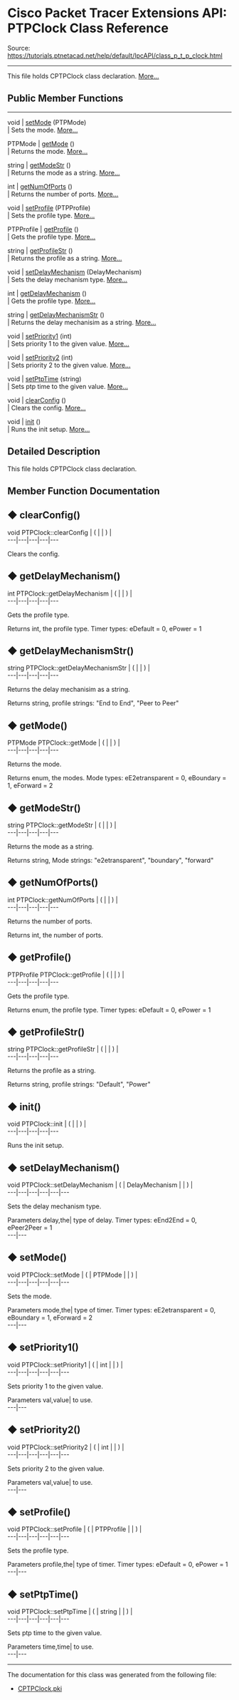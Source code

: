 # Cisco Packet Tracer Extensions API: PTPClock Class Reference

Source: https://tutorials.ptnetacad.net/help/default/IpcAPI/class_p_t_p_clock.html

---

This file holds CPTPClock class declaration. [More...](class_p_t_p_clock.html#details)

##  Public Member Functions  
  
---  
void | [setMode](class_p_t_p_clock.html#a37e50d6fc2f56d53cdec8e3253e146f3) (PTPMode)  
| Sets the mode. [More...](class_p_t_p_clock.html#a37e50d6fc2f56d53cdec8e3253e146f3)  
  
PTPMode | [getMode](class_p_t_p_clock.html#a04b9bd8ffef1e8073f6f200852db3f67) ()  
| Returns the mode. [More...](class_p_t_p_clock.html#a04b9bd8ffef1e8073f6f200852db3f67)  
  
string | [getModeStr](class_p_t_p_clock.html#a88518c67e7f9559b796543e770921d3d) ()  
| Returns the mode as a string. [More...](class_p_t_p_clock.html#a88518c67e7f9559b796543e770921d3d)  
  
int | [getNumOfPorts](class_p_t_p_clock.html#a17fb3f271b7c8328530e9e572f795a60) ()  
| Returns the number of ports. [More...](class_p_t_p_clock.html#a17fb3f271b7c8328530e9e572f795a60)  
  
void | [setProfile](class_p_t_p_clock.html#a873bce67ec98f51a9a509423c827e452) (PTPProfile)  
| Sets the profile type. [More...](class_p_t_p_clock.html#a873bce67ec98f51a9a509423c827e452)  
  
PTPProfile | [getProfile](class_p_t_p_clock.html#ac12c7dca395faab870c62a2a0d59bd8e) ()  
| Gets the profile type. [More...](class_p_t_p_clock.html#ac12c7dca395faab870c62a2a0d59bd8e)  
  
string | [getProfileStr](class_p_t_p_clock.html#ae12412ec88f92b99c8eef529ef5664f9) ()  
| Returns the profile as a string. [More...](class_p_t_p_clock.html#ae12412ec88f92b99c8eef529ef5664f9)  
  
void | [setDelayMechanism](class_p_t_p_clock.html#a9a6d4e92736f2188d1e2cb4f0262e92d) (DelayMechanism)  
| Sets the delay mechanism type. [More...](class_p_t_p_clock.html#a9a6d4e92736f2188d1e2cb4f0262e92d)  
  
int | [getDelayMechanism](class_p_t_p_clock.html#a4aaf32df5a5447cdf47a373a13dd9187) ()  
| Gets the profile type. [More...](class_p_t_p_clock.html#a4aaf32df5a5447cdf47a373a13dd9187)  
  
string | [getDelayMechanismStr](class_p_t_p_clock.html#ac4a25950b40db871b576fecd3e9b3142) ()  
| Returns the delay mechanisim as a string. [More...](class_p_t_p_clock.html#ac4a25950b40db871b576fecd3e9b3142)  
  
void | [setPriority1](class_p_t_p_clock.html#a10084fe0101ed22b01ea60b6d8e79892) (int)  
| Sets priority 1 to the given value. [More...](class_p_t_p_clock.html#a10084fe0101ed22b01ea60b6d8e79892)  
  
void | [setPriority2](class_p_t_p_clock.html#a0819135d1b97073a4a3044fa91776de0) (int)  
| Sets priority 2 to the given value. [More...](class_p_t_p_clock.html#a0819135d1b97073a4a3044fa91776de0)  
  
void | [setPtpTime](class_p_t_p_clock.html#a0afc64a4cc0acc06cbbe77156600e061) (string)  
| Sets ptp time to the given value. [More...](class_p_t_p_clock.html#a0afc64a4cc0acc06cbbe77156600e061)  
  
void | [clearConfig](class_p_t_p_clock.html#a0cc494668b3a2b3ebf19a137dc1e1f73) ()  
| Clears the config. [More...](class_p_t_p_clock.html#a0cc494668b3a2b3ebf19a137dc1e1f73)  
  
void | [init](class_p_t_p_clock.html#a5f6e28f5a204c6a08664a16905b782e7) ()  
| Runs the init setup. [More...](class_p_t_p_clock.html#a5f6e28f5a204c6a08664a16905b782e7)  
  
  
## Detailed Description

This file holds CPTPClock class declaration. 

## Member Function Documentation

## ◆ clearConfig()

void PTPClock::clearConfig  | ( | | ) |   
---|---|---|---|---  
  
Clears the config. 

## ◆ getDelayMechanism()

int PTPClock::getDelayMechanism  | ( | | ) |   
---|---|---|---|---  
  
Gets the profile type. 

Returns
    int, the profile type. Timer types: eDefault = 0, ePower = 1 

## ◆ getDelayMechanismStr()

string PTPClock::getDelayMechanismStr  | ( | | ) |   
---|---|---|---|---  
  
Returns the delay mechanisim as a string. 

Returns
    string, profile strings: "End to End", "Peer to Peer" 

## ◆ getMode()

PTPMode PTPClock::getMode  | ( | | ) |   
---|---|---|---|---  
  
Returns the mode. 

Returns
    enum<PTPMode>, the modes. Mode types: eE2etransparent = 0, eBoundary = 1, eForward = 2 

## ◆ getModeStr()

string PTPClock::getModeStr  | ( | | ) |   
---|---|---|---|---  
  
Returns the mode as a string. 

Returns
    string, Mode strings: "e2etransparent", "boundary", "forward" 

## ◆ getNumOfPorts()

int PTPClock::getNumOfPorts  | ( | | ) |   
---|---|---|---|---  
  
Returns the number of ports. 

Returns
    int, the number of ports. 

## ◆ getProfile()

PTPProfile PTPClock::getProfile  | ( | | ) |   
---|---|---|---|---  
  
Gets the profile type. 

Returns
    enum<PTPProfile>, the profile type. Timer types: eDefault = 0, ePower = 1 

## ◆ getProfileStr()

string PTPClock::getProfileStr  | ( | | ) |   
---|---|---|---|---  
  
Returns the profile as a string. 

Returns
    string, profile strings: "Default", "Power" 

## ◆ init()

void PTPClock::init  | ( | | ) |   
---|---|---|---|---  
  
Runs the init setup. 

## ◆ setDelayMechanism()

void PTPClock::setDelayMechanism  | ( | DelayMechanism  | | ) |   
---|---|---|---|---|---  
  
Sets the delay mechanism type. 

Parameters
     delay,the| type of delay. Timer types: eEnd2End = 0, ePeer2Peer = 1   
---|---  
  
## ◆ setMode()

void PTPClock::setMode  | ( | PTPMode  | | ) |   
---|---|---|---|---|---  
  
Sets the mode. 

Parameters
     mode,the| type of timer. Timer types: eE2etransparent = 0, eBoundary = 1, eForward = 2   
---|---  
  
## ◆ setPriority1()

void PTPClock::setPriority1  | ( | int  | | ) |   
---|---|---|---|---|---  
  
Sets priority 1 to the given value. 

Parameters
     val,value| to use.   
---|---  
  
## ◆ setPriority2()

void PTPClock::setPriority2  | ( | int  | | ) |   
---|---|---|---|---|---  
  
Sets priority 2 to the given value. 

Parameters
     val,value| to use.   
---|---  
  
## ◆ setProfile()

void PTPClock::setProfile  | ( | PTPProfile  | | ) |   
---|---|---|---|---|---  
  
Sets the profile type. 

Parameters
     profile,the| type of timer. Timer types: eDefault = 0, ePower = 1   
---|---  
  
## ◆ setPtpTime()

void PTPClock::setPtpTime  | ( | string  | | ) |   
---|---|---|---|---|---  
  
Sets ptp time to the given value. 

Parameters
     time,time| to use.   
---|---  
  
* * *

The documentation for this class was generated from the following file:

  * [CPTPClock.pki](_c_p_t_p_clock_8pki.html)


